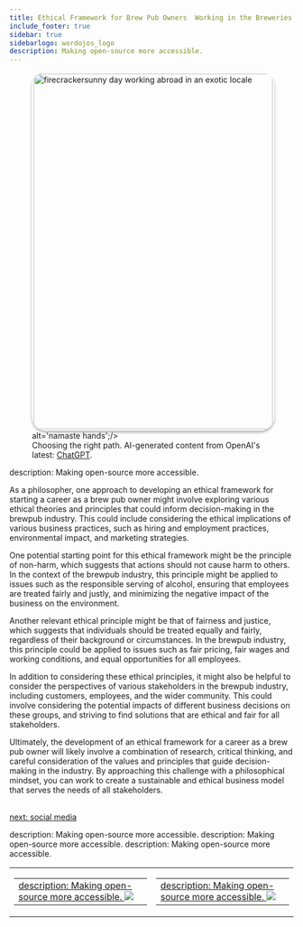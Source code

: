 ```yaml
---
title: Ethical Framework for Brew Pub Owners  Working in the Breweries & Hospitality  Industry
include_footer: true
sidebar: true
sidebarlogo: wordojos_logo
description: Making open-source more accessible.
---
```

<figure>
    <img src='/uploads/ethical-framework.jpg' style="width: 100%;height: 630px;padding: 3px; box-shadow: 0 3px 5px rgba(0,0,0,.3);border-radius: 25px;overflow: hidden;border: none;" align="middle"; alt='firecrackersunny day working abroad in an exotic locale';/> alt='namaste hands';/>
    <figcaption>Choosing the right path.  AI-generated content from OpenAI's latest: <a href="https://openai.com/blog/chatgpt/" >ChatGPT</a>.</figcaption>
</figure>
description: Making open-source more accessible.
<p>
As a philosopher, one approach to developing an ethical framework for starting a career as a brew pub owner might involve exploring various ethical theories and principles that could inform decision-making in the brewpub industry. This could include considering the ethical implications of various business practices, such as hiring and employment practices, environmental impact, and marketing strategies.

One potential starting point for this ethical framework might be the principle of non-harm, which suggests that actions should not cause harm to others. In the context of the brewpub industry, this principle might be applied to issues such as the responsible serving of alcohol, ensuring that employees are treated fairly and justly, and minimizing the negative impact of the business on the environment.

Another relevant ethical principle might be that of fairness and justice, which suggests that individuals should be treated equally and fairly, regardless of their background or circumstances. In the brewpub industry, this principle could be applied to issues such as fair pricing, fair wages and working conditions, and equal opportunities for all employees.

In addition to considering these ethical principles, it might also be helpful to consider the perspectives of various stakeholders in the brewpub industry, including customers, employees, and the wider community. This could involve considering the potential impacts of different business decisions on these groups, and striving to find solutions that are ethical and fair for all stakeholders.

Ultimately, the development of an ethical framework for a career as a brew pub owner will likely involve a combination of research, critical thinking, and careful consideration of the values and principles that guide decision-making in the industry. By approaching this challenge with a philosophical mindset, you can work to create a sustainable and ethical business model that serves the needs of all stakeholders.

<br>
<a href="https://workdojos.com/brewpub/social">next: social media</a>
</p>
<table border="0" cellpadding="0" cellspacing="0" width="600" id="templateColumns">
    <tr>
description: Making open-source more accessible.
        <td align="center" valign="top" width="50%" class="templateColumnContainer">
            <table border="0" cellpadding="10" cellspacing="0" height="100%" width="100px">
                <tr>
                    <td class="leftColumnContent">
                      <a href="https://brewpub.workdojos.com">
description: Making open-source more accessible.
                        <img src="/uploads/dash.png" class="columnImage" />
                    </td>
                </tr>
            </table>
        </td>
description: Making open-source more accessible.
        <td align="center" valign="top" width="50%" class="templateColumnContainer">
            <table border="0" cellpadding="10" cellspacing="0" height="100%" width="100px">
                <tr>
                    <td class="rightColumnContent">
                      <a href="https://retailers.workdojos.com">
description: Making open-source more accessible.
                        <img src="/uploads/randomdojo.png" class="columnImage" />
                    </td>
            </table>
        </td>
    </tr>
description: Making open-source more accessible.
</table>
